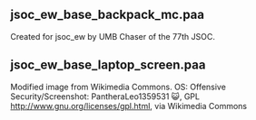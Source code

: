 ## jsoc_ew_base_backpack_mc.paa
Created for jsoc_ew by UMB Chaser of the 77th JSOC.

## jsoc_ew_base_laptop_screen.paa
Modified image from Wikimedia Commons.
OS: Offensive Security/Screenshot: PantheraLeo1359531 😺, GPL <http://www.gnu.org/licenses/gpl.html>, via Wikimedia Commons
